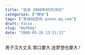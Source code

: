 ```yaml
---
title: "说说 2008年05月26日"
categories: ["嘀咕"]
tags: ["来自QQ空间 qzone.qq.com"]
draft: false
slug: "WyhD4g"
date: "2008-05-26 13:51:22"
---
```


男子汉大丈夫.胃口要大.连梦想也要大.!

